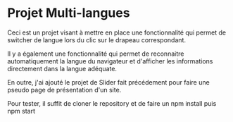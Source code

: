 # Projet Multi-langues

Ceci est un projet visant à mettre en place une fonctionnalité qui permet de switcher de langue lors du clic sur le drapeau correspondant.

Il y a également une fonctionnalité qui permet de reconnaitre automatiquement la langue du navigateur et d'afficher les informations directement dans la langue adéquate.

En outre, j'ai ajouté le projet de Slider fait précédement pour faire une pseudo page de présentation d'un site.

Pour tester, il suffit de cloner le repository et de faire un npm install puis npm start
